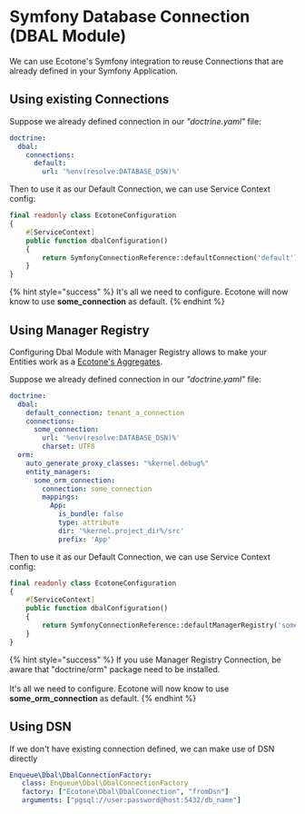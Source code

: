 # Symfony Database Connection (DBAL Module)

We can use Ecotone's Symfony integration to reuse Connections that are already defined in your Symfony Application.

## Using existing Connections

Suppose we already defined connection in our _"doctrine.yaml"_ file:

```yaml
doctrine:
  dbal:
    connections:
      default:
        url: '%env(resolve:DATABASE_DSN)%'
```

Then to use it as our Default Connection, we can use Service Context config:

```php
final readonly class EcotoneConfiguration
{
    #[ServiceContext]
    public function dbalConfiguration()
    {
        return SymfonyConnectionReference::defaultConnection('default');
    }
}
```

{% hint style="success" %}
It's all we need to configure. Ecotone will now know to use **some\_connection** as default.
{% endhint %}

## Using Manager Registry

Configuring Dbal Module with Manager Registry allows to make your Entities work as a [Ecotone's Aggregates](../../modelling/command-handling/state-stored-aggregate/).

Suppose we already defined connection in our _"doctrine.yaml"_ file:

```yaml
doctrine:
  dbal:
    default_connection: tenant_a_connection
    connections:
      some_connection:
        url: '%env(resolve:DATABASE_DSN)%'
        charset: UTF8
  orm:
    auto_generate_proxy_classes: "%kernel.debug%"
    entity_managers:
      some_orm_connection:
        connection: some_connection
        mappings:
          App:
            is_bundle: false
            type: attribute
            dir: '%kernel.project_dir%/src'
            prefix: 'App'
```

Then to use it as our Default Connection, we can use Service Context config:

```php
final readonly class EcotoneConfiguration
{
    #[ServiceContext]
    public function dbalConfiguration()
    {
        return SymfonyConnectionReference::defaultManagerRegistry('some_connection');
    }
}
```

{% hint style="success" %}
If you use Manager Registry Connection, be aware that "doctrine/orm" package need to be installed.\
\
It's all we need to configure. Ecotone will now know to use **some\_orm\_connection** as default.
{% endhint %}

## **Using DSN**

If we don't have existing connection defined, we can make use of DSN directly

```yaml
Enqueue\Dbal\DbalConnectionFactory:
   class: Enqueue\Dbal\DbalConnectionFactory
   factory: ["Ecotone\Dbal\DbalConnection", "fromDsn"]
   arguments: ["pgsql://user:password@host:5432/db_name"]
```
